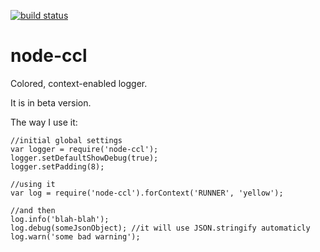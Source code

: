 [![build status](https://secure.travis-ci.org/devgru/node-ccl.png)](http://travis-ci.org/devgru/node-ccl)
# node-ccl

Colored, context-enabled logger.

It is in beta version.

The way I use it:

    //initial global settings
    var logger = require('node-ccl');
    logger.setDefaultShowDebug(true);
    logger.setPadding(8);
    
    //using it
    var log = require('node-ccl').forContext('RUNNER', 'yellow');
    
    //and then
    log.info('blah-blah');
    log.debug(someJsonObject); //it will use JSON.stringify automaticly
    log.warn('some bad warning');


